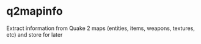# q2mapinfo
Extract information from Quake 2 maps (entities, items, weapons, textures, etc) and store for later
